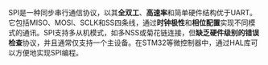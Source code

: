  SPI是一种同步串行通信协议，以其**全双工**、**高速率**和简单硬件结构优于UART。它包括MISO、MOSI、SCLK和SS四条线，通过**时钟极性**和**相位配置**实现不同模式的通讯。SPI支持多从机模式，如多NSS或菊花链连接，但**缺乏硬件级别的错误检查**协议，并且通常仅支持一个主设备。在STM32等微控制器中，通过HAL库可以方便地实现SPI编程。
